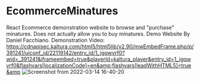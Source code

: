 # EcommerceMinatures
React Ecommerce demonstration website to browse and "purchase" minatures. Does not actually allow you to buy minatures.
Demo Website By Daniel Facchiano.
Demonstration Video: https://cdnapisec.kaltura.com/html5/html5lib/v2.90/mwEmbedFrame.php/p/391241/uiconf_id/22119142/entry_id/1_jgqwvrf0?wid=_391241&iframeembed=true&playerId=kaltura_player&entry_id=1_jgqwvrf0&flashvars[localizationCode]=en&amp;flashvars[leadWithHTML5]=true&amp
![Screenshot from 2022-03-14 16-40-20](https://user-images.githubusercontent.com/71245692/177424767-9411ffef-9127-4249-a740-cfc111fc16e3.png)
